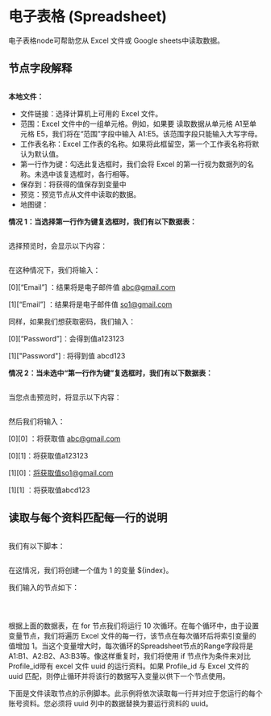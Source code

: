 # 电子表格 (Spreadsheet)

电子表格node可帮助您从 Excel 文件或 Google sheets中读取数据。

## 节点字段解释

<figure><img src="../../.gitbook/assets/image (29).png" alt=""><figcaption></figcaption></figure>

**本地文件：**

* 文件链接：选择计算机上可用的 Excel 文件。
* 范围：Excel 文件中的一组单元格。例如，如果要 读取数据从单元格 A1至单元格 E5，我们将在“范围”字段中输入 A1:E5。该范围字段只能输入大写字母。
* 工作表名称：Excel 工作表的名称。如果将此框留空，第一个工作表名称将默认为默认值。
* 第一行作为键：勾选此复选框时，我们会将 Excel 的第一行视为数据列的名称。未选中该复选框时，各行相等。
* 保存到：将获得的值保存到变量中
* 预览：预览节点从文件中读取的数据。
* 地图键：

**情况 1：当选择第一行作为键复选框时，我们有以下数据表：**

<figure><img src="../../.gitbook/assets/image (35).png" alt=""><figcaption></figcaption></figure>

选择预览时，会显示以下内容：

<figure><img src="../../.gitbook/assets/image (36).png" alt=""><figcaption></figcaption></figure>

在这种情况下，我们将输入：

\[0]\[“Email”] ：结果将是电子邮件值 abc@gmail.com

\[1]\[“Email”] ：结果将是电子邮件值 so1@gmail.com

同样，如果我们想获取密码，我们输入：

\[0]\[“Password”]​​：会得到值a123123

\[1]\["Password"] : 将得到值 abcd123

**情况 2：当未选中“第一行作为键”复选框时，我们有以下数据表：**

<figure><img src="../../.gitbook/assets/image (37).png" alt=""><figcaption></figcaption></figure>

当您点击预览时，将显示以下内容：

<figure><img src="../../.gitbook/assets/image (38).png" alt=""><figcaption></figcaption></figure>

然后我们将输入：

\[0]\[0] ：将获取值 abc@gmail.com

\[0]\[1]：将获取值a123123

\[1]\[0]：将获取值so1@gmail.com

\[1]\[1] ：将获取值abcd123

## **读取与每个资料匹配每一行的说明**

<div align="center">

<figure><img src="../../.gitbook/assets/image (39).png" alt=""><figcaption></figcaption></figure>

</div>

我们有以下脚本：

<figure><img src="../../.gitbook/assets/image (40).png" alt=""><figcaption></figcaption></figure>

在这情况，我们将创建一个值为 1 的变量 ${index}。

我们输入的节点如下：

<figure><img src="../../.gitbook/assets/image (41).png" alt=""><figcaption></figcaption></figure>

<figure><img src="../../.gitbook/assets/image (42).png" alt=""><figcaption></figcaption></figure>

<figure><img src="../../.gitbook/assets/image (43).png" alt=""><figcaption></figcaption></figure>

根据上面的数据表，在 for 节点我们将运行 10 次循环。在每个循环中，由于设置变量节点，我们将遍历 Excel 文件的每一行，该节点在每次循环后将索引变量的值增加 1。当这个变量增大时，每次循环的Spreadsheet节点的Range字段将是A1:B1、A2:B2、A3:B3等。像这样重复时，我们将使用 if 节点作为条件来对比Profile\_id带有 excel 文件 uuid 的运行资料。如果 Profile\_id 与 Excel 文件的 uuid 匹配，则停止循环并将该行的数据写入变量以供下一个节点使用。

下面是文件读取节点的示例脚本。此示例将依次读取每一行并对应于您运行的每个账号资料。您必须将 uuid 列中的数据替换为要运行资料的 uuid。
